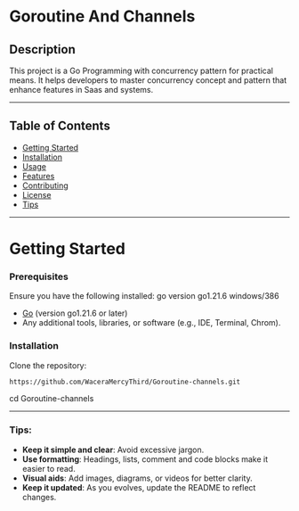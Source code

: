 # Goroutine And Channels

## Description
This project is a Go Programming with concurrency pattern for practical means. It helps developers to master concurrency concept and pattern that enhance features in Saas and systems.

---
## Table of Contents
- [Getting Started](#getting-started)
- [Installation](#installation)
- [Usage](#usage)
- [Features](#features)
- [Contributing](#contributing)
- [License](#license)
- [Tips](#tips)

---

# Getting Started

### Prerequisites
Ensure you have the following installed:
go version go1.21.6 windows/386
- [Go](https://go.dev/dl/) (version go1.21.6 or later)
- Any additional tools, libraries, or software (e.g., IDE, Terminal, Chrom).

### Installation

Clone the repository:
```bash
https://github.com/WaceraMercyThird/Goroutine-channels.git
```
cd Goroutine-channels


---

### Tips:
- **Keep it simple and clear**: Avoid excessive jargon.
- **Use formatting**: Headings, lists, comment and code blocks make it easier to read.
- **Visual aids**: Add images, diagrams, or videos for better clarity.
- **Keep it updated**: As you evolves, update the README to reflect changes.

